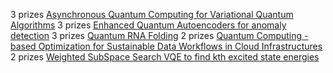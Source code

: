 3 prizes [Asynchronous Quantum Computing for Variational Quantum Algorithms](https://github.com/XanaduAI/QHack/issues/103)
3 prizes [Enhanced Quantum Autoencoders for anomaly detection](https://github.com/XanaduAI/QHack/issues/129)
3 prizes [Quantum RNA Folding](https://github.com/XanaduAI/QHack/issues/114)
2 prizes [Quantum Computing -based Optimization for Sustainable Data Workflows in Cloud Infrastructures](https://github.com/XanaduAI/QHack/issues/96)
2 prizes [Weighted SubSpace Search VQE to find kth excited state energies](https://github.com/XanaduAI/QHack/issues/119)
